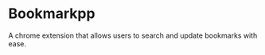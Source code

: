 Bookmarkpp
==========

A chrome extension that allows users to search and update bookmarks with ease.
